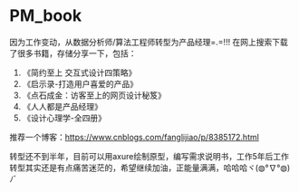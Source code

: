 # PM_book
因为工作变动，从数据分析师/算法工程师转型为产品经理=.=!!!
在网上搜索下载了很多书籍，存储分享一下，包括：
1. 《简约至上 交互式设计四策略》
2. 《启示录-打造用户喜爱的产品》
3. 《点石成金：访客至上的网页设计秘笈》
4. 《人人都是产品经理》
5. 《设计心理学-全四册》

推荐一个博客：https://www.cnblogs.com/fanglijiao/p/8385172.html

转型还不到半年，目前可以用axure绘制原型，编写需求说明书，工作5年后工作转型其实还是有点痛苦迷茫的，希望继续加油，正能量满满，哈哈哈ヾ(◍°∇°◍)ﾉﾞ
